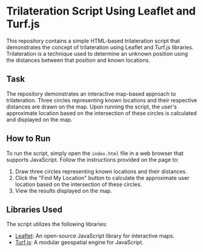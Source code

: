 # Trilateration Script Using Leaflet and Turf.js

This repository contains a simple HTML-based trilateration script that demonstrates the concept of trilateration using Leaflet and Turf.js libraries. Trilateration is a technique used to determine an unknown position using the distances between that position and known locations.

## Task
The repository demonstrates an interactive map-based approach to trilateration. Three circles representing known locations and their respective distances are drawn on the map. Upon running the script, the user's approximate location based on the intersection of these circles is calculated and displayed on the map.

## How to Run
To run the script, simply open the `index.html` file in a web browser that supports JavaScript. Follow the instructions provided on the page to:

1. Draw three circles representing known locations and their distances.
2. Click the "Find My Location" button to calculate the approximate user location based on the intersection of these circles.
3. View the results displayed on the map.

## Libraries Used
The script utilizes the following libraries:
- [Leaflet](https://leafletjs.com/): An open-source JavaScript library for interactive maps.
- [Turf.js](https://turfjs.org/): A modular geospatial engine for JavaScript.